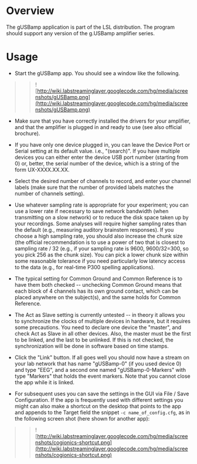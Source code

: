 # Overview #

The gUSBamp application is part of the LSL distribution. The program should support any version of the g.USBamp amplifier series.

# Usage #
  * Start the gUSBamp app. You should see a window like the following.
> > ![http://wiki.labstreaminglayer.googlecode.com/hg/media/screenshots/gUSBamp.png](http://wiki.labstreaminglayer.googlecode.com/hg/media/screenshots/gUSBamp.png)

  * Make sure that you have correctly installed the drivers for your amplifier, and that the amplifier is plugged in and ready to use (see also official brochure).

  * If you have only one device plugged in, you can leave the Device Port or Serial setting at its default value. i.e., "(search)". If you have multiple devices you can either enter the device USB port number (starting from 0) or, better, the serial number of the device, which is a string of the form UX-XXXX.XX.XX.

  * Select the desired number of channels to record, and enter your channel labels (make sure that the number of provided labels matches the number of channels setting).

  * Use whatever sampling rate is appropriate for your experiment; you can use a lower rate if necessary to save network bandwidth (when transmitting on a slow network) or to reduce the disk space taken up by your recordings. Some analyses will require higher sampling rates than the default (e.g., measuring auditory brainstem responses). If you choose a high sampling rate, you should also increase the chunk size (the official recommendation is to use a power of two that is closest to sampling rate / 32 (e.g., if your sampling rate is 9600, 9600/32=300, so you pick 256 as the chunk size). You can pick a lower chunk size within some reasonable tolerance if you need particularly low latency access to the data (e.g., for real-time P300 spelling applications).

  * The typical setting for Common Ground and Common Reference is to have them both checked -- unchecking Common Ground means that each block of 4 channels has its own ground contact, which can be placed anywhere on the subject(s), and the same holds for Common Reference.

  * The Act as Slave setting is currently untested -- in theory it allows you to synchronize the clocks of multiple devices in hardware, but it requires some precautions. You need to declare one device the "master", and check Act as Slave in all other devices. Also, the master must be the first to be linked, and the last to be unlinked. If this is not checked, the synchronization will be done in software based on time stamps.

  * Click the "Link" button. If all goes well you should now have a stream on your lab network that has name "gUSBamp-0" (if you used device 0) and type "EEG", and a second one named "gUSBamp-0-Markers" with type "Markers" that holds the event markers. Note that you cannot close the app while it is linked.

  * For subsequent uses you can save the settings in the GUI via File / Save Configuration. If the app is frequently used with different settings you might can also make a shortcut on the desktop that points to the app and appends to the Target field the snippet `-c name_of_config.cfg`, as in the following screen shot (here shown for another app):
> > ![http://wiki.labstreaminglayer.googlecode.com/hg/media/screenshots/cogionics-shortcut.png](http://wiki.labstreaminglayer.googlecode.com/hg/media/screenshots/cogionics-shortcut.png)